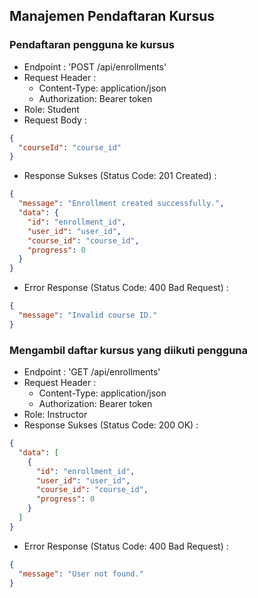 ## Manajemen Pendaftaran Kursus

### Pendaftaran pengguna ke kursus

- Endpoint : 'POST /api/enrollments'
- Request Header :
  - Content-Type: application/json
  - Authorization: Bearer token
- Role: Student
- Request Body :

```json
{
  "courseId": "course_id"
}
```

- Response Sukses (Status Code: 201 Created) :

```json
{
  "message": "Enrollment created successfully.",
  "data": {
    "id": "enrollment_id",
    "user_id": "user_id",
    "course_id": "course_id",
    "progress": 0
  }
}
```

- Error Response (Status Code: 400 Bad Request) :

```json
{
  "message": "Invalid course ID."
}
```

### Mengambil daftar kursus yang diikuti pengguna

- Endpoint : 'GET /api/enrollments'
- Request Header :
  - Content-Type: application/json
  - Authorization: Bearer token
- Role: Instructor
- Response Sukses (Status Code: 200 OK) :

```json
{
  "data": [
    {
      "id": "enrollment_id",
      "user_id": "user_id",
      "course_id": "course_id",
      "progress": 0
    }
  ]
}
```

- Error Response (Status Code: 400 Bad Request) :

```json
{
  "message": "User not found."
}
```

